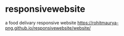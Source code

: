 # responsivewebsite
a food delivary responsive website
https://rohitmaurya-png.github.io/responsivewebsite/website/
